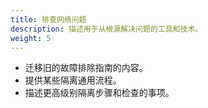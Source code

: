 ```yaml
---
title: 排查网络问题
description: 描述用于从根源解决问题的工具和技术。
weight: 5
---
```


* 迁移旧的故障排除指南的内容。
* 提供某些隔离通用流程。
* 描述更高级别隔离步骤和检查的事项。

